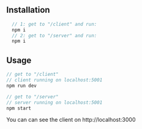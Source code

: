 

## Installation

```javascript
  // 1: get to "/client" and run:
  npm i
  // 2: get to "/server" and run:
  npm i

```

## Usage

```javascript
// get to "/client"
// client running on localhost:5001
npm run dev

// get to "/server"
// server running on localhost:5001
npm start
```

You can can see the client on http://localhost:3000 




